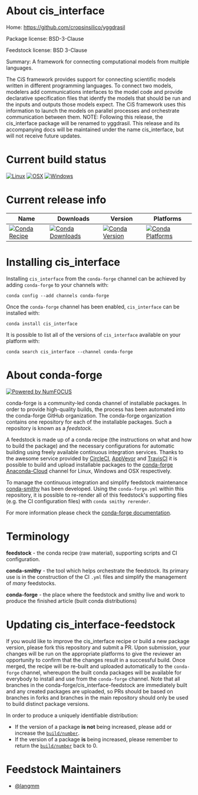 <!--
# -*- mode: jinja -*-
-->

About cis_interface
===================

Home: https://github.com/cropsinsilico/yggdrasil

Package license: BSD-3-Clause

Feedstock license: BSD 3-Clause

Summary: A framework for connecting computational models from multiple languages.

The CiS framework provides support for connecting scientific models
written in different programming languages. To connect two models,
modelers add communications interfaces to the model code
and provide declarative specification files that identfy the
models that should be run and the inputs and outputs those models
expect. The CiS framework uses this information to launch the models
on parallel processes and orchestrate communication between them. NOTE:
Following this release, the cis_interface package will be renamed to
yggdrasil. This release and its accompanying docs will be maintained
under the name cis_interface, but will not receive future updates.


Current build status
====================

[![Linux](https://img.shields.io/circleci/project/github/conda-forge/cis_interface-feedstock/master.svg?label=Linux)](https://circleci.com/gh/conda-forge/cis_interface-feedstock)
[![OSX](https://img.shields.io/travis/conda-forge/cis_interface-feedstock/master.svg?label=macOS)](https://travis-ci.org/conda-forge/cis_interface-feedstock)
[![Windows](https://img.shields.io/appveyor/ci/conda-forge/cis-interface-feedstock/master.svg?label=Windows)](https://ci.appveyor.com/project/conda-forge/cis-interface-feedstock/branch/master)

Current release info
====================

| Name | Downloads | Version | Platforms |
| --- | --- | --- | --- |
| [![Conda Recipe](https://img.shields.io/badge/recipe-cis_interface-green.svg)](https://anaconda.org/conda-forge/cis_interface) | [![Conda Downloads](https://img.shields.io/conda/dn/conda-forge/cis_interface.svg)](https://anaconda.org/conda-forge/cis_interface) | [![Conda Version](https://img.shields.io/conda/vn/conda-forge/cis_interface.svg)](https://anaconda.org/conda-forge/cis_interface) | [![Conda Platforms](https://img.shields.io/conda/pn/conda-forge/cis_interface.svg)](https://anaconda.org/conda-forge/cis_interface) |

Installing cis_interface
========================

Installing `cis_interface` from the `conda-forge` channel can be achieved by adding `conda-forge` to your channels with:

```
conda config --add channels conda-forge
```

Once the `conda-forge` channel has been enabled, `cis_interface` can be installed with:

```
conda install cis_interface
```

It is possible to list all of the versions of `cis_interface` available on your platform with:

```
conda search cis_interface --channel conda-forge
```


About conda-forge
=================

[![Powered by NumFOCUS](https://img.shields.io/badge/powered%20by-NumFOCUS-orange.svg?style=flat&colorA=E1523D&colorB=007D8A)](http://numfocus.org)

conda-forge is a community-led conda channel of installable packages.
In order to provide high-quality builds, the process has been automated into the
conda-forge GitHub organization. The conda-forge organization contains one repository
for each of the installable packages. Such a repository is known as a *feedstock*.

A feedstock is made up of a conda recipe (the instructions on what and how to build
the package) and the necessary configurations for automatic building using freely
available continuous integration services. Thanks to the awesome service provided by
[CircleCI](https://circleci.com/), [AppVeyor](https://www.appveyor.com/)
and [TravisCI](https://travis-ci.org/) it is possible to build and upload installable
packages to the [conda-forge](https://anaconda.org/conda-forge)
[Anaconda-Cloud](https://anaconda.org/) channel for Linux, Windows and OSX respectively.

To manage the continuous integration and simplify feedstock maintenance
[conda-smithy](https://github.com/conda-forge/conda-smithy) has been developed.
Using the ``conda-forge.yml`` within this repository, it is possible to re-render all of
this feedstock's supporting files (e.g. the CI configuration files) with ``conda smithy rerender``.

For more information please check the [conda-forge documentation](https://conda-forge.org/docs/).

Terminology
===========

**feedstock** - the conda recipe (raw material), supporting scripts and CI configuration.

**conda-smithy** - the tool which helps orchestrate the feedstock.
                   Its primary use is in the construction of the CI ``.yml`` files
                   and simplify the management of *many* feedstocks.

**conda-forge** - the place where the feedstock and smithy live and work to
                  produce the finished article (built conda distributions)


Updating cis_interface-feedstock
================================

If you would like to improve the cis_interface recipe or build a new
package version, please fork this repository and submit a PR. Upon submission,
your changes will be run on the appropriate platforms to give the reviewer an
opportunity to confirm that the changes result in a successful build. Once
merged, the recipe will be re-built and uploaded automatically to the
`conda-forge` channel, whereupon the built conda packages will be available for
everybody to install and use from the `conda-forge` channel.
Note that all branches in the conda-forge/cis_interface-feedstock are
immediately built and any created packages are uploaded, so PRs should be based
on branches in forks and branches in the main repository should only be used to
build distinct package versions.

In order to produce a uniquely identifiable distribution:
 * If the version of a package **is not** being increased, please add or increase
   the [``build/number``](https://conda.io/docs/user-guide/tasks/build-packages/define-metadata.html#build-number-and-string).
 * If the version of a package **is** being increased, please remember to return
   the [``build/number``](https://conda.io/docs/user-guide/tasks/build-packages/define-metadata.html#build-number-and-string)
   back to 0.

Feedstock Maintainers
=====================

* [@langmm](https://github.com/langmm/)

